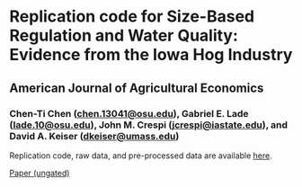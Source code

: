 # Replication code for Size-Based Regulation and Water Quality: Evidence from the Iowa Hog Industry

## American Journal of Agricultural Economics
### Chen-Ti Chen (chen.13041@osu.edu), Gabriel E. Lade (lade.10@osu.edu), John M. Crespi (jcrespi@iastate.edu), and David A. Keiser (dkeiser@umass.edu)



<!---<a href="url"><img src="http://oi65.tinypic.com/1428uww.jpg" align="left" height="500" width="500" ></a>
<br/><br/>--->
Replication code, raw data, and pre-processed data are available [here](https://datadryad.org/share/VOy4zv2Na1RZxSyKvEQfCWQJKHf6QCXYhNBcLU-5P_c).

[Paper (ungated)](https://www.dropbox.com/scl/fi/yj2553xvefp7e2gtetdeo/CAFO_AJAE.pdf?rlkey=0i5o5m8xv6slchw3wil5ojoj7&dl=0)
<!-- Full paper and appendices available 
[here](https://advances.sciencemag.org/content/4/7/eaat1613). -->
